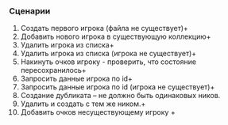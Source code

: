 ### Сценарии

1. Создать первого игрока (файла не существует)+
1. Добавить нового игрока в существующую коллекцию+
1. Удалить игрока из списка+
1. Удалить игрока из списка (игрока не существует)+
1. Накинуть очков игроку - проверить, что состояние пересохранилось+
1. Запросить данные игрока по id+
1. Запросить данные игрока по id (игрока не существует)+
1. Создание дубликата – не должно быть одинаковых ников.
1. Удалить и создать с тем же ником.+
1. Добавить очков несуществующему игроку +